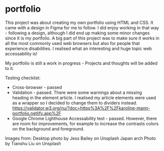# portfolio
This project was about creating my own portfolio using HTML and CSS. It came with a design in Figma for me to follow. I did enjoy working in that way - following a design, although I did end up making some minor changes since it is my portfolio.
A big part of this project was to make sure it works in all the most commonly used web browsers but also for people that experience disabilities. I realised what an interesting and huge topic web accessability is!

My portfolio is still a work in progress - Projects and thoughts will be added to it.


Testing checklist:
* Cross-browser - passed 
* Validation - passed. There were some warnings about a missing heading in the element article. I realised my article elements were used as a wrapper so I decided to change them to dividers instead. https://validator.w3.org/nu/?doc=https%3A%2F%2Fkaroline-mann-portfolio.netlify.app%2F
* Google Chrome Lighthouse Accessability test - passed. However, there are room for improvements, for example to increase the contrasts colors on the background and foreground. 


Images from:
Desktop photo by Jess Bailey on Unsplash
Japan arch Photo by Tianshu Liu on Unsplash
